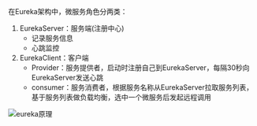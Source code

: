 在Eureka架构中，微服务角色分两类：
1. EurekaServer：服务端(注册中心)
    - 记录服务信息
    - 心跳监控
2. EurekaClient：客户端
    - Provider：服务提供者，启动时注册自己到EurekaServer，每隔30秒向EurekaServer发送心跳
    - consumer：服务消费者，根据服务名称从EurekaServer拉取服务列表，基于服务列表做负载均衡，选中一个微服务后发起远程调用

![eureka原理](https://fgq233.github.io/imgs/springcloud/eureka.png)